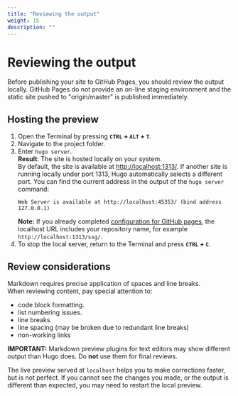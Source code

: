```yaml
---
title: "Reviewing the output"
weight: 15
description: ""
---
```

# Reviewing the output

Before publishing your site to GitHub Pages, you should review the output locally. GitHub Pages do not provide an on-line staging environment and the static site pushed to "origin/master" is published immediately.

## Hosting the preview

1. Open the Terminal by pressing **`CTRL` + `ALT` + `T`**.
2. Navigate to the project folder.
3. Enter `hugo server`.  
**Result**: The site is hosted locally on your system.  
By default, the site is available at [http://localhost:1313/](http://localhost:1313/). 
If another site is running locally under port 1313, Hugo automatically selects a different port. You can find the current address in the output of the `hugo server` command:
   ```
   Web Server is available at http://localhost:45353/ (bind address 127.0.0.1)
   ```
   **Note:** If you already completed [configuration for GitHub pages](/docs/deploy/prep), the localhost URL includes your repository name, for example `http://localhost:1313/ssg/`.
7. To stop the local server, return to the Terminal and press **`CTRL` + `C`**.

## Review considerations

Markdown requires precise application of spaces and line breaks.  
When reviewing content, pay special attention to:
- code block formatting.
- list numbering issues.
- line breaks.
- line spacing (may be broken due to redundant line breaks)
- non-working links

**IMPORTANT:** Markdown preview plugins for text editors may show different output than Hugo does. Do **not** use them for final reviews.

The live preview served at `localhost` helps you to make corrections faster, but is not perfect. If you cannot see the changes you made, or the output is different than expected, you may need to restart the local preview.